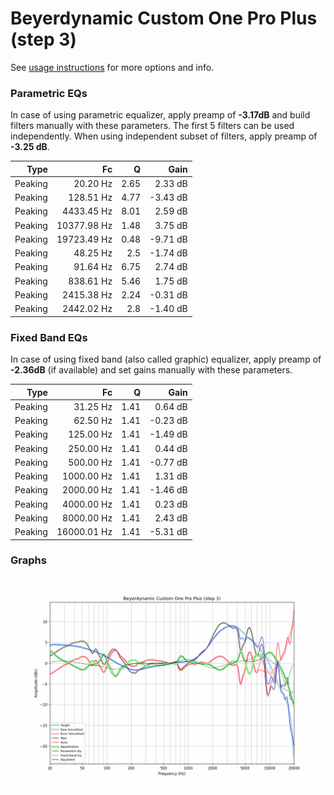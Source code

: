 # Beyerdynamic Custom One Pro Plus (step 3)
See [usage instructions](https://github.com/jaakkopasanen/AutoEq#usage) for more options and info.

### Parametric EQs
In case of using parametric equalizer, apply preamp of **-3.17dB** and build filters manually
with these parameters. The first 5 filters can be used independently.
When using independent subset of filters, apply preamp of **-3.25 dB**.

| Type    | Fc          |    Q | Gain     |
|--------:|------------:|-----:|---------:|
| Peaking | 20.20 Hz    | 2.65 | 2.33 dB  |
| Peaking | 128.51 Hz   | 4.77 | -3.43 dB |
| Peaking | 4433.45 Hz  | 8.01 | 2.59 dB  |
| Peaking | 10377.98 Hz | 1.48 | 3.75 dB  |
| Peaking | 19723.49 Hz | 0.48 | -9.71 dB |
| Peaking | 48.25 Hz    | 2.5  | -1.74 dB |
| Peaking | 91.64 Hz    | 6.75 | 2.74 dB  |
| Peaking | 838.61 Hz   | 5.46 | 1.75 dB  |
| Peaking | 2415.38 Hz  | 2.24 | -0.31 dB |
| Peaking | 2442.02 Hz  | 2.8  | -1.40 dB |

### Fixed Band EQs
In case of using fixed band (also called graphic) equalizer, apply preamp of **-2.36dB**
(if available) and set gains manually with these parameters.

| Type    | Fc          |    Q | Gain     |
|--------:|------------:|-----:|---------:|
| Peaking | 31.25 Hz    | 1.41 | 0.64 dB  |
| Peaking | 62.50 Hz    | 1.41 | -0.23 dB |
| Peaking | 125.00 Hz   | 1.41 | -1.49 dB |
| Peaking | 250.00 Hz   | 1.41 | 0.44 dB  |
| Peaking | 500.00 Hz   | 1.41 | -0.77 dB |
| Peaking | 1000.00 Hz  | 1.41 | 1.31 dB  |
| Peaking | 2000.00 Hz  | 1.41 | -1.46 dB |
| Peaking | 4000.00 Hz  | 1.41 | 0.23 dB  |
| Peaking | 8000.00 Hz  | 1.41 | 2.43 dB  |
| Peaking | 16000.01 Hz | 1.41 | -5.31 dB |

### Graphs
![](./Beyerdynamic%20Custom%20One%20Pro%20Plus%20(step%203).png)
